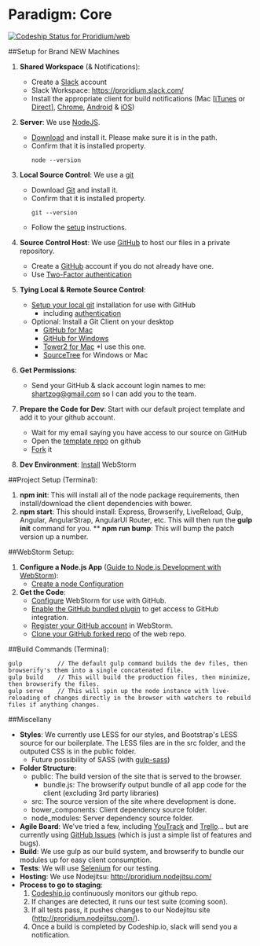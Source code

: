Paradigm: Core
==============

[ ![Codeship Status for Proridium/web](https://www.codeship.io/projects/45f97ca0-e487-0131-f05a-5211e4dcf742/status)](https://www.codeship.io/projects/25616)

##Setup for Brand NEW Machines
1. <b>Shared Workspace</b> (& Notifications):
	- Create a <a href='https://slack.com/'>Slack</a> account
	- Slack Workspace: <https://proridium.slack.com/>
	- Install the appropriate client for build notifications (Mac [<a href='https://itunes.apple.com/us/app/slack/id803453959?mt=12'>iTunes</a> or <a href='http://slack.com/ssb/download-osx'>Direct</a>], <a href='https://chrome.google.com/webstore/detail/slack/jeogkiiogjbmhklcnbgkdcjoioegiknm?hl=en-US'>Chrome</a>, <a href='https://play.google.com/store/apps/details?id=com.Slack&hl=en'>Android</a> & <a href='https://itunes.apple.com/us/app/slack-team-communication/id618783545?mt=8'>iOS</a>)
2. <b>Server</b>: We use <a href='http://nodejs.org/'>NodeJS</a>.
	- <a href='http://nodejs.org/download/'>Download</a> and install it. Please make sure it is in the path.
	- Confirm that it is installed property. 
		<pre><code>node --version</code></pre>

3. <b>Local Source Control</b>: We use a  <a href='http://git-scm.com/'>git</a>
	- Download <a href='http://git-scm.com/downloads'>Git</a> and install it.
	- Confirm that it is installed property. 
		<pre><code>git --version</code></pre>
	- Follow the <a href='https://help.github.com/articles/set-up-git/'>setup</a> instructions.
4. <b>Source Control Host</b>: We use <a href='https://github.com/'>GitHub</a> to host our files in a private repository.
	- Create a <a href='https://github.com/'>GitHub</a> account if you do not already have one.
	- Use <a href='	- https://help.github.com/articles/about-two-factor-authentication/'>Two-Factor authentication</a>
5. <b>Tying Local & Remote Source Control</b>:
	- <a href='https://help.github.com/articles/set-up-git'>Setup your local git</a> installation for use with GitHub
		- including <a href='https://help.github.com/articles/set-up-git#next-steps-authenticating-with-github-from-git'>authentication</a>
	- Optional: Install a Git Client on your desktop
		- <a href='https://mac.github.com/'>GitHub for Mac</a>
		- <a href='https://windows.github.com/'>GitHub for Windows</a>
		- <a href='http://www.git-tower.com/'>Tower2 for Mac</a> *I use this one.
		- <a href='http://www.sourcetreeapp.com/'>SourceTree</a> for Windows or Mac
6. <b>Get Permissions</b>:
	- Send your GitHub & slack account login names to me: shartzog@gmail.com so I can add you to the team.
7. <b>Prepare the Code for Dev</b>: Start with our default project template and add it to your github account.
	- Wait for my email saying you have access to our source on GitHub
	- Open the <a href='https://github.com/proridium/web'>template repo</a> on github
	- <a href='https://help.github.com/articles/fork-a-repo/'>Fork</a> it
8. <b>Dev Environment</b>: <a href='https://www.jetbrains.com/webstorm/download/'>Install</a> WebStorm

##Project Setup (Terminal):
1. <b>npm init</b>: This will install all of the node package requirements, then install/download the client dependencies with bower.
2. <b>npm start</b>: This should install: Express, Browserify, LiveReload, Gulp, Angular, AngularStrap, AngularUI Router, etc. This will then run the <b>gulp init</b> command for you.
** <b>npm run bump</b>: This will bump the patch version up a number.

##WebStorm Setup:
1. <b>Configure a Node.js App</b> (<a href='http://blog.jetbrains.com/webstorm/2014/05/guide-to-node-js-development-with-webstorm/'>Guide to Node.js Development with WebStorm</a>):
	- <a href='https://www.jetbrains.com/webstorm/webhelp/running-and-debugging-node-js.html#Node.js_run'>Create a node Configuration</a>
2. <b>Get the Code</b>: 
	- <a href='https://www.jetbrains.com/webstorm/webhelp/using-github-integration.html'>Configure</a> WebStorm for use with GitHub.
	- <a href='https://www.jetbrains.com/webstorm/webhelp/installing-updating-and-uninstalling-repository-plugins.html'>Enable the GitHub bundled plugin</a> to get access to GitHub integration.
	- <a href='https://www.jetbrains.com/webstorm/webhelp/registering-github-account-in-webstorm.html'>Register your GitHub account</a> in WebStorm.
	- <a href='https://www.jetbrains.com/webstorm/webhelp/cloning-a-repository-from-github.html'>Clone your GitHub forked repo</a> of the web repo.

##Build Commands (Terminal):

    gulp          // The default gulp command builds the dev files, then browserify's them into a single concatenated file.
    gulp build    // This will build the production files, then minimize, then browserify the files.
    gulp serve    // This will spin up the node instance with live-reloading of changes directly in the browser with watchers to rebuild files if anything changes.

##Miscellany
* <b>Styles</b>: We currently use LESS for our styles, and Bootstrap's LESS source for our boilerplate. The LESS files are in the src folder, and the outputed CSS is in the public folder. 
	- Future possibility of SASS (with <a href='https://github.com/dlmanning/gulp-sass'>gulp-sass</a>)
* <b>Folder Structure</b>:
	- public: The build version of the site that is served to the browser.
		- bundle.js: The browserify output bundle of all app code for the client (excluding 3rd party libraries)
	- src: The source version of the site where development is done.
	- bower_components: Client dependency source folder.
	- node_modules: Server dependency source folder.
* <b>Agile Board</b>: We've tried a few, including <a href='https://www.jetbrains.com/youtrack/'>YouTrack</a> and <a href='https://trello.com/'>Trello</a>... but are currently using <a href='https://github.com/proridium/web/issues'>GitHub Issues</a> (which is just a simple list of features and bugs).
* <b>Build</b>: We use gulp as our build system, and browserify to bundle our modules up for easy client consumption.
* <b>Tests</b>: We will use <a href='http://www.seleniumhq.org/'>Selenium</a> for our testing.
* <b>Hosting</b>: We use Nodejitsu: <http://proridium.nodejitsu.com/>
* <b>Process to go to staging</b>:<br/>
	1. <a href='https://codeship.io/projects/25616'>Codeship.io</a> continuously monitors our github repo.
	2. If changes are detected, it runs our test suite (coming soon).
	3. If all tests pass, it pushes changes to our Nodejitsu site (<http://proridium.nodejitsu.com/>).
	4. Once a build is completed by Codeship.io, slack will send you a notification.